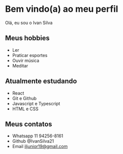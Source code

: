 # Bem vindo(a) ao meu perfil

Olá, eu sou o Ivan Silva

## Meus hobbies

- Ler 
- Praticar esportes
- Ouvir música 
- Meditar 

## Atualmente estudando 

- React 
- Git e Github
- Javascript e Typescript
- HTML e CSS

## Meus contatos 

- Whatsapp 11 94256-8161
- Github @IvanSilva21
- Email iljunior19@gmail.com

